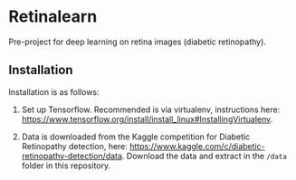 # Retinalearn

Pre-project for deep learning on retina images (diabetic retinopathy).

## Installation

Installation is as follows:

1. Set up Tensorflow. Recommended is via virtualenv, instructions here: https://www.tensorflow.org/install/install_linux#InstallingVirtualenv.

2. Data is downloaded from the Kaggle competition for Diabetic Retinopathy detection, here: https://www.kaggle.com/c/diabetic-retinopathy-detection/data. Download the data and extract in the `/data` folder in this repository.

